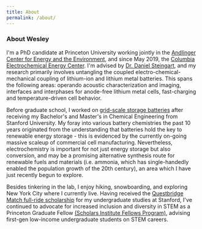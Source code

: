 ```yaml
---
title: About
permalink: /about/
---
```


### About Wesley
I'm a PhD candidate at Princeton University working jointly in the [Andlinger Center for Energy and the Environment](https://acee.princeton.edu/), and since May 2019, the [Columbia Electrochemical Energy Center](https://ceec.engineering.columbia.edu/). I'm advised by [Dr. Daniel Steingart](https://steingart.engineering.columbia.edu/), and my research primarily involves untangling the coupled electro-chemical-mechanical coupling of lithium-ion and lithium metal batteries. This spans the following areas: operando acoustic characterization and imaging, interfaces and interphases for anode-free lithium metal cells, fast-charging and temperature-driven cell behavior. 

Before graduate school, I worked on [grid-scale storage batteries](https://www.primuspower.com/en/) after receiving my Bachelor's and Master's in Chemical Engineering from Stanford University. My foray into various battery chemistries the past 10 years originated from the understanding that batteries hold the key to renewable energy storage - this is evidenced by the currently on-going massive scaleup of commercial cell manufacturing. Nevertheless, electrochemistry is important for not just energy storage but also conversion, and may be a promising alternative synthesis route for renewable fuels and materials (i.e. ammonia, which has single-handedly enabled the population growth of the 20th century), an area which I have just recently begun to explore.  

Besides tinkering in the lab, I enjoy hiking, snowboarding, and exploring New York City where I currently live. Having received the [Questbridge Match full-ride scholarship](https://www.questbridge.org/about/mission-and-vision) for my undergraduate studies at Stanford, I've continued to advocate for increased inclusion and diversity in STEM as a Princeton Graduate Fellow [(Scholars Institute Fellows Program)](https://sifp.princeton.edu/our-mission), advising first-gen low-income undergraduate students on STEM careers. 

